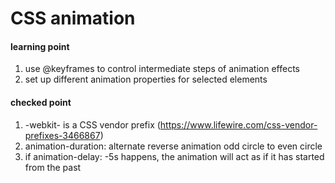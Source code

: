 # CSS animation

#### learning point
1. use @keyframes to control intermediate steps of animation effects
2. set up different animation properties for selected elements

#### checked point
1. -webkit- is a CSS vendor prefix (https://www.lifewire.com/css-vendor-prefixes-3466867)
2. animation-duration: alternate reverse animation odd circle to even circle
3. if animation-delay: -5s happens, the animation will act as if it has started from the past
